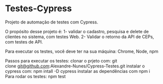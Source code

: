 # Testes-Cypress

Projeto de automação de testes com Cypress.

O propósito desse projeto é:
1- validar o cadastro, pesquisa e delete de clientes no sistema, com testes Web. 
2- Validar o retorno da API de CEPs, com testes de API.

Para executar os testes, você deve ter na sua máquina:
Chrome, Node, npm

Passos para executar os testes:
clonar o prjeto com: git clone git@github.com:Alexandre-Nunes/Cypress-Testes.git
instalar o cypress com: npm intall -D cypress instalar as dependências com npm i
Para rodar os testes: npm test


